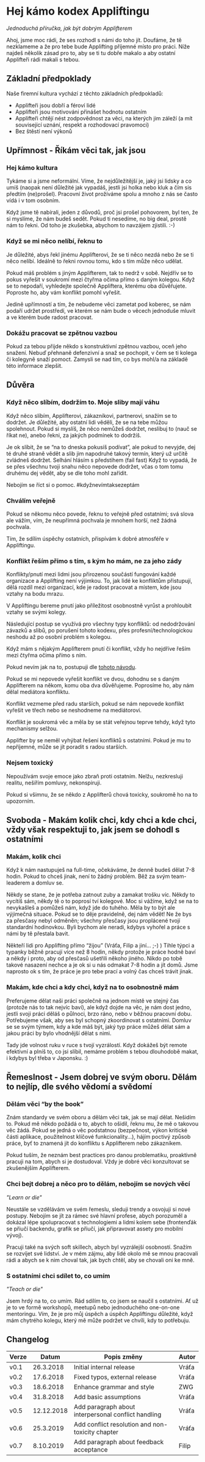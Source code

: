 # Hej kámo kodex Appliftingu
*Jednoduchá příručka, jak být dobrým Applifterem*

Ahoj, jsme moc rádi, že ses rozhodl s námi do toho jít. Doufáme, že tě nezklameme a že pro tebe bude Applifting příjemné místo pro práci. Níže najdeš několik zásad pro to, aby se ti tu dobře makalo a aby ostatní Applifteři rádi makali s tebou.

## Základní předpoklady

Naše firemní kultura vychází z těchto základních předpokladů:

* Applifteři jsou dobří a féroví lidé
* Applifteři jsou motivováni přinášet hodnotu ostatním
* Applifteři chtějí nést zodpovědnost za věci, na kterých jim záleží (a mít související uznání, respekt a rozhodovací pravomoci)
* Bez štěstí není výkonů

## Upřímnost - Říkám věci tak, jak jsou

### Hej kámo kultura

Tykáme si a jsme neformální. Víme, že nejdůležitější je, jaký jsi lidsky a co umíš (naopak není důležité jak vypadáš, jestli jsi holka nebo kluk a čím sis předtím (ne)prošel). Pracovní život prožíváme spolu a mnoho z nás se často vídá i v tom osobním.

Když jsme tě nabírali, jeden z důvodů, proč jsi prošel pohovorem, byl ten, že si myslíme, že nám budeš sedět. Pokud ti nesedíme, no big deal, prostě nám to řekni. Od toho je zkušebka, abychom to navzájem zjistili. :-)

### Když se mi něco nelíbí, řeknu to

Je důležité, abys řekl jinému Applifterovi, že se ti něco nezdá nebo že se ti něco nelíbí. Ideálně to řekni rovnou tomu, kdo s tím může něco udělat. 

Pokud máš problém s jiným Applifterem, tak to nedrž v sobě. Nejdřív se to pokus vyřešit v soukromí mezi čtyřma očima přímo s daným kolegou. Když se to nepodaří, vyhledejte společně Appliftera, kterému oba důvěřujete. Poproste ho, aby vám konflikt pomohl vyřešit.

Jedině upřímností a tím, že nebudeme věci zametat pod koberec, se nám podaří udržet prostředí, ve kterém se nám bude o věcech jednoduše mluvit a ve kterém bude radost pracovat.

### Dokážu pracovat se zpětnou vazbou

Pokud za tebou přijde někdo s konstruktivní zpětnou vazbou, oceň jeho snažení. Nebuď přehnaně defenzivní a snaž se pochopit, v čem se ti kolega či kolegyně snaží pomoct. Zamysli se nad tím, co bys mohl/a na základě této informace zlepšit.

## Důvěra

### Když něco slíbím, dodržím to. Moje sliby mají váhu

Když něco slíbím, Applifterovi, zákazníkovi, partnerovi, snažím se to dodržet. Je důležité, aby ostatní lidi věděli, že se na tebe můžou spolehnout. Pokud si myslíš, že něco nemůžeš dodržet, neslibuj to (nauč se říkat ne), anebo řekni, za jakých podmínek to dodržíš.

Je ok slíbit, že se “na to dneska pokusíš podívat”, ale pokud to nevyjde, dej té druhé straně vědět a slib jim napodruhé takový termín, který už určitě zvládneš dodržet.
Selhání hlásím s předstihem (fail fast)
Když to vypadá, že se přes všechnu tvoji snahu něco nepovede dodržet, včas o tom tomu druhému dej vědět, aby se dle toho mohl zařídit.

Nebojím se říct si o pomoc. #kdyžnevímtaksezeptám

### Chválím veřejně

Pokud se někomu něco povede, řeknu to veřejně před ostatními; svá slova ale vážím, vím, že neupřímná pochvala je mnohem horší, než žádná pochvala. 

Tím, že sdílím úspěchy ostatních, přispívám k dobré atmosféře v Appliftingu.

### Konflikt řeším přímo s tím, s kým ho mám, ne za jeho zády

Konflikty/pnutí mezi lidmi jsou přirozenou součástí fungování každé organizace a Applifting není výjimkou. To, jak lidé ke konfliktům přistupují, dělá rozdíl mezi organizací, kde je radost pracovat a místem, kde jsou vztahy na bodu mrazu.

V Appliftingu bereme pnutí jako příležitost osobnostně vyrůst a prohloubit vztahy se svými kolegy.

Následující postup se využívá pro všechny typy konfliktů: od nedodržování závazků a slibů, po porušení tohoto kodexu, přes profesní/technologickou neshodu až po osobní problém s kolegou.

Když mám s nějakým Applifterem pnutí či konflikt, vždy ho nejdříve řeším mezi čtyřma očima přímo s ním.

Pokud nevím jak na to, postupuji dle [tohoto návodu](./managing-conflicts.md). 

Pokud se mi nepovede vyřešit konflikt ve dvou, dohodnu se s daným Applifterem na někom, komu oba dva důvěřujeme. Poprosíme ho, aby nám dělal mediátora konfliktu.

Konflikt vezmeme před radu starších, pokud se nám nepovede konflikt vyřešit ve třech nebo se neshodneme na mediátorovi.

Konflikt je soukromá věc a měla by se stát veřejnou teprve tehdy, když tyto mechanismy selžou.

Applifter by se neměl vyhýbat řešení konfliktů s ostatními. Pokud je mu to nepříjemné, může se jít poradit s radou starších.

### Nejsem toxický

Nepoužívám svoje emoce jako zbraň proti ostatním. Nelžu, nezkresluji realitu, nešířím pomluvy, nekonspiruji.

Pokud si všimnu, že se někdo z Applifterů chová toxicky, soukromě ho na to upozorním.

## Svoboda - Makám kolik chci, kdy chci a kde chci, vždy však respektuji to, jak jsem se dohodl s ostatními

### Makám, kolik chci
Když k nám nastupuješ na full-time, očekáváme, že denně budeš dělat 7-8 hodin. Pokud to chceš jinak, není to žádný problém. Běž za svým team-leaderem a domluv se.

Někdy se stane, že je potřeba zatnout zuby a zamakat trošku víc. Někdy to vycítíš sám, někdy tě o to poprosí tví kolegové. Moc si vážíme, když se na to nevykašleš a pomůžeš nám, když jde do tuhého. Měla by to být ale výjimečná situace. Pokud se to děje pravidelně, dej nám vědět! Ne že bys za přesčasy nebyl odměněn; všechny přesčasy jsou proplácené tvojí standardní hodinovkou. Byli bychom ale neradi, kdybys vyhořel a práce s námi by tě přestala bavit.

Někteří lidi pro Applifting přímo “žijou” (Vráťa, Filip a jiní… ;-) ) Tihle týpci a typanky běžně pracují více než 8 hodin, někdy protože je práce hodně baví a někdy i proto, aby od přesčasů ušetřili někoho jiného. Nikdo po tobě takové nasazení nechce a je ok si u nás odmakat 7-8 hodin a jít domů. Jsme naprosto ok s tím, že práce je pro tebe prací a volný čas chceš trávit jinak.

### Makám, kde chci a kdy chci, když na to osobnostně mám
Preferujeme dělat naši práci společně na jednom místě ve stejný čas (protože nás to tak nejvíc baví), ale když dojde na věc, je nám dost jedno, jestli svoji práci děláš o půlnoci, brzo ráno, nebo v běžnou pracovní dobu. Potřebujeme však, aby ses byl schopný zkoordinovat s ostatními. Domluv se se svým týmem, kdy a kde máš být, jaký typ práce můžeš dělat sám a jakou práci by bylo vhodnější dělat s nimi. 

Tady jde volnost ruku v ruce s tvojí vyzrálostí. Když dokážeš být remote efektivní a plníš to, co jsi slíbil, nemáme problém s tebou dlouhodobě makat, i kdybys byl třeba v Japonsku. :)

## Řemeslnost - Jsem dobrej ve svým oboru. Dělám to nejlíp, dle svého vědomí a svědomí

### Dělám věci “by the book”

Znám standardy ve svém oboru a dělám věci tak, jak se mají dělat. Nešidím to. Pokud mě někdo požádá o to, abych to ošidil, řeknu mu, že mě o takovou věc žádá. Pokud se jedná o věc podstatnou (bezpečnost, výkon kritické části aplikace, použitelnost klíčové funkcionality…), hájím poctivý způsob práce, byť to znamená jít do konfliktu s Applifterem nebo zákazníkem.

Pokud tuším, že neznám best practices pro danou problematiku, proaktivně pracuji na tom, abych si je dostudoval. Vždy je dobré věci konzultovat se zkušenějším Applifterem.

### Chci bejt dobrej a něco pro to dělám, nebojím se nových věcí

*"Learn or die"*

Neustále se vzdělávám ve svém řemeslu, sleduji trendy a osvojuji si nové postupy. Nebojím se jít za rámec své hlavní profese, abych porozuměl a dokázal lépe spolupracovat s technologiemi a lidmi kolem sebe (frontenďák se přiučí backendu, grafik se přiučí, jak připravovat assety pro mobilní vývoj).

Pracuji také na svých soft skillech, abych byl vyzrálejší osobností. Snažím se rozvíjet své lidství. Je v mém zájmu, aby lidé okolo mě se mnou pracovali rádi a abych se k nim choval tak, jak bych chtěl, aby se chovali oni ke mně.

### S ostatními chci sdílet to, co umím

*"Teach or die"*

Jsem hrdý na to, co umím. Rád sdílím to, co jsem se naučil s ostatními. Ať už je to ve formě workshopů, meetupů nebo jednoduchého one-on-one mentoringu. Vím, že je pro můj úspěch a úspěch Appliftingu důležité, když mám chytrého kolegu, který mě může podržet ve chvíli, kdy to potřebuju.

## Changelog

| Verze | Datum      | Popis změny                                         | Autor |
| ----- | ---------- | --------------------------------------------------- | ----- |
| v0.1  | 26.3.2018  | Initial internal release                            | Vráťa |
| v0.2  | 17.6.2018  | Fixed typos, external release                       | Vráťa |
| v0.3  | 18.6.2018  | Enhance grammar and style                           | ZWG   |
| v0.4  | 31.8.2018  | Add basic assumptions                               | Vráťa |
| v0.5  | 12.12.2018 | Add paragraph about interpersonal conflict handling | Vráťa |
| v0.6  | 25.3.2019  | Add conflict resolution and non-toxicity chapter    | Vráťa |
| v0.7  | 8.10.2019  | Add paragraph about feedback acceptance             | Filip |
